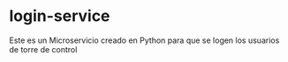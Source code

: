 # login-service
Este es un Microservicio creado en Python para que se logen los usuarios de torre de control
